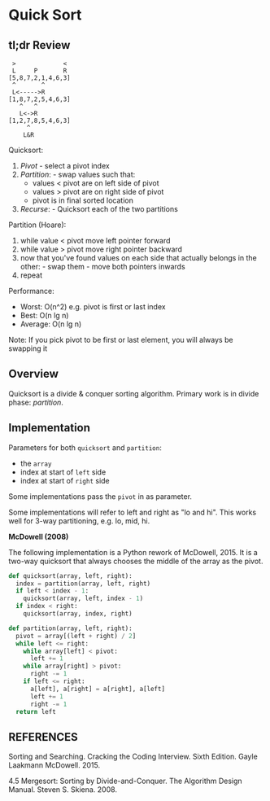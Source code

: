 Quick Sort
==========

## tl;dr Review

```
 >             <
 L     P       R
[5,8,7,2,1,4,6,3]
 ^       ^
 L<----->R
[1,8,7,2,5,4,6,3]
   ^   ^
   L<->R
[1,2,7,8,5,4,6,3]
     ^
    L&R
```

Quicksort:
  1. _Pivot_
    - select a pivot index
  2. _Partition_:
    - swap values such that:
      - values < pivot are on left side of pivot
      - values > pivot are on right side of pivot
      - pivot is in final sorted location
  3. _Recurse_:
    - Quicksort each of the two partitions

Partition (Hoare):
  1. while value < pivot move left pointer forward
  2. while value > pivot move right pointer backward
  3. now that you've found values on each side that actually belongs in the other:
    - swap them
    - move both pointers inwards
  4. repeat

Performance:
- Worst: O(n^2) e.g. pivot is first or last index
- Best: O(n lg n)
- Average: O(n lg n)

Note: If you pick pivot to be first or last element, you will always be swapping it

## Overview

Quicksort is a divide & conquer sorting algorithm.
Primary work is in divide phase: _partition_.

## Implementation

Parameters for both `quicksort` and `partition`:
- the `array`
- index at start of `left` side
- index at start of `right` side

Some implementations pass the `pivot` in as parameter.

Some implementations will refer to left and right as "lo and hi".
This works well for 3-way partitioning, e.g. lo, mid, hi.

**McDowell (2008)**

The following implementation is a Python rework of McDowell, 2015.
It is a two-way quicksort that always chooses the middle of the array as the pivot.

```python
def quicksort(array, left, right):
  index = partition(array, left, right)
  if left < index - 1:
    quicksort(array, left, index - 1)
  if index < right:
    quicksort(array, index, right)

def partition(array, left, right):
  pivot = array[(left + right) / 2]
  while left <= right:
    while array[left] < pivot:
      left += 1
    while array[right] > pivot:
      right -= 1
    if left <= right:
      a[left], a[right] = a[right], a[left]
      left += 1
      right -= 1
  return left
```

## REFERENCES

Sorting and Searching. Cracking the Coding Interview. Sixth Edition. Gayle Laakmann McDowell. 2015.

4.5 Mergesort: Sorting by Divide-and-Conquer. The Algorithm Design Manual. Steven S. Skiena. 2008.
